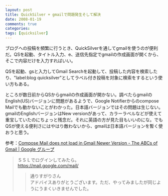 ```yaml
---
layout: post
title: QuickSilver + gmailで問題発生そして解決
date: 2008-01-19
comments: true
categories:
tags: [quicksilver]
---
```


ブログへの投稿を頻繁に行うとき、QuickSilverを通してgmailを使うのが便利だ。QSを起動、タイトル入力、e、送信先指定でgmailの作成画面が開くから、そこで内容だけを入力すればいい。

QSを起動、gsと入力してGmail Searchを起動して、投稿した内容を検索したり、"label:blog quicksilver"としてラベル付き投稿を対象に検索をするという使い方もある。

ところが数日前からQSからgmailの作成画面が開かない。調べたらgmailのEnglish(US)バージョンに問題があるようで、Google Notifierからのcompose Mailでも動かないことがわかった。日本語バージョンではその問題は生じない。gmailのEnglishバージョンはNew versionがあって、カラーラベルなどが使えて重宝していたのにちょっと残念だ。それに英語の方が見た目もいいのにな。でもQSが使える便利さにはやはり敵わないから、gmailは日本語バージョンを暫く使おうと思う。

参考：[Compose Mail does not load in Gmail Newer Version - The ABCs of Gmail \| Google グループ](http://groups.google.com/group/Gmail-ABCs/browse_thread/thread/78382b7f1d3e4e65/973e059de5760ece)

>ＳＳＬでログインしてみたら。<br>https://mail.google.com/mail/
>>通りすがりさん<br>アドバイスありがとうございます。ただ、やってみましたが同じようにうまくいきませんでした。
